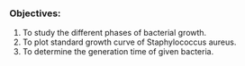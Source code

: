 ### Objectives:
 
1. To study the different phases of bacterial growth.
2. To plot standard growth curve of  Staphylococcus aureus.
3. To determine the generation time of given bacteria.